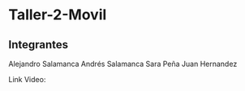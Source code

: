 # Taller-2-Movil

## Integrantes
Alejandro Salamanca
Andrés Salamanca
Sara Peña
Juan Hernandez

Link Video:
